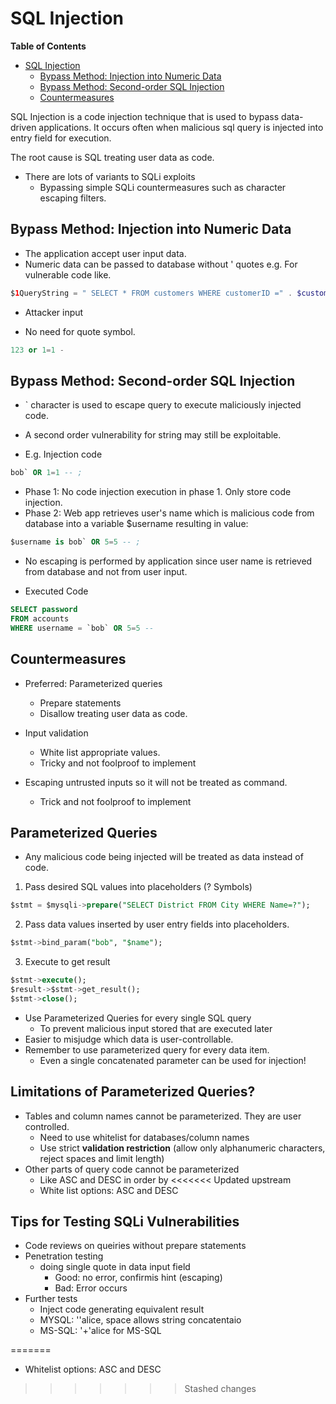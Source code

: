 # SQL Injection

<!-- markdown-toc start - Don't edit this section. Run M-x markdown-toc-refresh-toc -->
**Table of Contents**

- [SQL Injection](#sql-injection)
    - [Bypass Method: Injection into Numeric Data](#bypass-method-injection-into-numeric-data)
    - [Bypass Method: Second-order SQL Injection](#bypass-method-second-order-sql-injection)
    - [Countermeasures](#countermeasures)

<!-- markdown-toc end -->


SQL Injection is a code injection technique that is used to bypass data-driven applications. It occurs often when malicious sql query is injected into entry field for execution.

The root cause is SQL treating user data as code.

* There are lots of variants to SQLi exploits
    * Bypassing simple SQLi countermeasures such as character escaping filters.


## Bypass Method: Injection into Numeric Data
* The application accept user input data.
* Numeric data can be passed to database without ' quotes e.g. For vulnerable code like.

```php
$1QueryString = " SELECT * FROM customers WHERE customerID =" . $customerID;
```
* Attacker input 

* No need for quote symbol.
```SQL
123 or 1=1 -
```

## Bypass Method: Second-order SQL Injection

* ` character is used to escape query to execute maliciously injected code.
* A second order vulnerability for string may still be exploitable.

* E.g. Injection code
```sql
bob` OR 1=1 -- ;
```

* Phase 1: No code injection execution in phase 1. Only store code injection. 
* Phase 2: Web app retrieves user's name which is malicious code from database into a variable $username resulting in value:
```sql
$username is bob` OR 5=5 -- ;
```
* No escaping is performed by application since user name is retrieved from database and not from user input.

* Executed Code
```sql
SELECT password 
FROM accounts 
WHERE username = `bob` OR 5=5 --
```

## Countermeasures
* Preferred: Parameterized queries
  * Prepare statements
  * Disallow treating user data as code.
  
* Input validation
  * White list appropriate values.
  * Tricky and not foolproof to implement
* Escaping untrusted inputs so it will not be treated as command.
  * Trick and not foolproof to implement
  

## Parameterized Queries
* Any malicious code being injected will be treated as data instead of code.

1. Pass desired SQL values into placeholders (? Symbols)
```sql
$stmt = $mysqli->prepare("SELECT District FROM City WHERE Name=?");
```

2. Pass data values inserted by user entry fields into placeholders.
```sql
$stmt->bind_param("bob", "$name");
```

3. Execute to get result
```sql
$stmt->execute();
$result->$stmt->get_result();
$stmt->close();
```

* Use Parameterized Queries for every single SQL query
  * To prevent malicious input stored that are executed later
* Easier to misjudge which data is user-controllable.
* Remember to use parameterized query for every data item.
  * Even a single concatenated parameter can be used for injection!
  
  
## Limitations of Parameterized Queries?
* Tables and column names cannot be parameterized. They are user controlled.
  * Need to use whitelist for databases/column names
  * Use strict **validation restriction** (allow only alphanumeric characters, reject spaces and limit length)
* Other parts of query code cannot be parameterized
  * Like ASC and DESC in order by
<<<<<<< Updated upstream
  * White list options: ASC and DESC

<!-- markdown-toc end -->

## Tips for Testing SQLi Vulnerabilities
* Code reviews on queiries without prepare statements
* Penetration testing
  * doing single quote in data input field
    * Good: no error, confirmis hint (escaping)
    * Bad: Error occurs
* Further tests
  * Inject code generating equivalent result
  * MYSQL: ''alice, space allows string concatentaio
  * MS-SQL: '+'alice for MS-SQL

    
=======
  * Whitelist options: ASC and DESC
>>>>>>> Stashed changes
